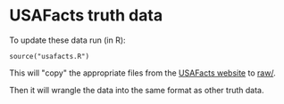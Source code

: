 # USAFacts truth data

To update these data run (in R):

    source("usafacts.R")
    
This will "copy" the appropriate files from the 
[USAFacts website](https://usafacts.org/visualizations/coronavirus-covid-19-spread-map/)
to [raw/](./raw).

Then it will wrangle the data into the same format as other truth data.
